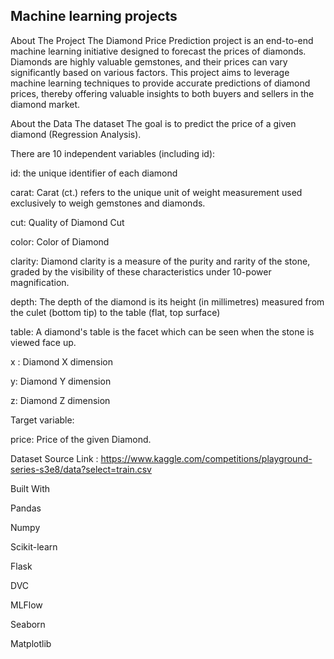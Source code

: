## Machine learning projects
About The Project
The Diamond Price Prediction project is an end-to-end machine learning initiative designed to forecast the prices of diamonds. Diamonds are highly valuable gemstones, and their prices can vary significantly based on various factors. This project aims to leverage machine learning techniques to provide accurate predictions of diamond prices, thereby offering valuable insights to both buyers and sellers in the diamond market.

About the Data
The dataset The goal is to predict the price of a given diamond (Regression Analysis).

There are 10 independent variables (including id):

id: the unique identifier of each diamond

carat: Carat (ct.) refers to the unique unit of weight measurement used exclusively to weigh gemstones and diamonds.

cut: Quality of Diamond Cut

color: Color of Diamond

clarity: Diamond clarity is a measure of the purity and rarity of the stone, graded by the visibility of these characteristics under 10-power magnification.

depth: The depth of the diamond is its height (in millimetres) measured from the culet (bottom tip) to the table (flat, top surface)

table: A diamond's table is the facet which can be seen when the stone is viewed face up.

x : Diamond X dimension

y: Diamond Y dimension

z: Diamond Z dimension

Target variable:

price: Price of the given Diamond.

Dataset Source Link : https://www.kaggle.com/competitions/playground-series-s3e8/data?select=train.csv

Built With

Pandas

Numpy

Scikit-learn

Flask

DVC

MLFlow

Seaborn

Matplotlib
